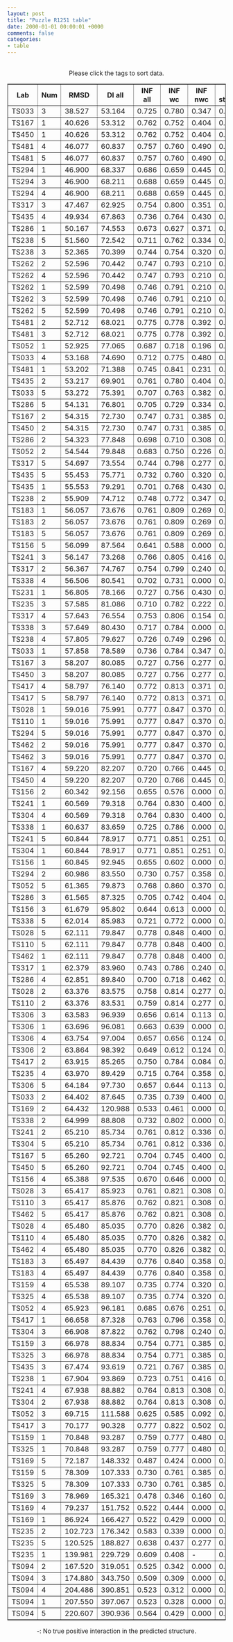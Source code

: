 ```yaml
---
layout: post
title: "Puzzle R1251 table"
date: 2000-01-01 00:00:01 +0000
comments: false
categories: 
- table
---
```


<script src="{{ root_url }}/javascripts/sorttable.js"></script>
<script>
    window.onload = function() {
        (document.getElementsByTagName( 'th' )[1]).click();
    };
</script>
<br/>
<div align="center">
Please click the tags to sort data.<br/>
<table class="sortable" border=1>
  <tr>
    <th>Lab</th>
    <th>Num</th>
    <th>RMSD</th>
    <th>DI all</th>
    <th>INF all</th>
    <th>INF wc</th>
    <th>INF nwc</th>
    <th>INF stacking</th>
    <th>Clash Score</th>
    <th>P-value</th>
    <th>mcq</th>
    <th>TM-score</th>
    <th>best sol.</th>
    <th>Detail</th>
  </tr>
  <tr><td>TS033</td><td>3</td><td>38.527</td><td>53.164</td><td>0.725</td><td>0.780</td><td>0.347</td><td>0.714</td><td>10000000000000000159028911097599180468360808563945281389781327557747838772170381060813469985856815104.000</td><td>0.00e+00</td><td>17.04</td><td>0.2850</td><td>1</td><td><a href='/show/index.html?id=R1251_TS033_3'>-></a></td></tr>
<tr><td>TS167</td><td>1</td><td>40.626</td><td>53.312</td><td>0.762</td><td>0.752</td><td>0.404</td><td>0.774</td><td>10000000000000000159028911097599180468360808563945281389781327557747838772170381060813469985856815104.000</td><td>0.00e+00</td><td>15.97</td><td>0.2360</td><td>1</td><td><a href='/show/index.html?id=R1251_TS167_1'>-></a></td></tr>
<tr><td>TS450</td><td>1</td><td>40.626</td><td>53.312</td><td>0.762</td><td>0.752</td><td>0.404</td><td>0.774</td><td>10000000000000000159028911097599180468360808563945281389781327557747838772170381060813469985856815104.000</td><td>0.00e+00</td><td>15.97</td><td>0.2360</td><td>1</td><td><a href='/show/index.html?id=R1251_TS450_1'>-></a></td></tr>
<tr><td>TS481</td><td>4</td><td>46.077</td><td>60.837</td><td>0.757</td><td>0.760</td><td>0.490</td><td>0.761</td><td>10000000000000000159028911097599180468360808563945281389781327557747838772170381060813469985856815104.000</td><td>0.00e+00</td><td>20.01</td><td>0.2450</td><td>1</td><td><a href='/show/index.html?id=R1251_TS481_4'>-></a></td></tr>
<tr><td>TS481</td><td>5</td><td>46.077</td><td>60.837</td><td>0.757</td><td>0.760</td><td>0.490</td><td>0.761</td><td>10000000000000000159028911097599180468360808563945281389781327557747838772170381060813469985856815104.000</td><td>0.00e+00</td><td>20.01</td><td>0.2450</td><td>1</td><td><a href='/show/index.html?id=R1251_TS481_5'>-></a></td></tr>
<tr><td>TS294</td><td>1</td><td>46.900</td><td>68.337</td><td>0.686</td><td>0.659</td><td>0.445</td><td>0.702</td><td>10000000000000000159028911097599180468360808563945281389781327557747838772170381060813469985856815104.000</td><td>0.00e+00</td><td>27.19</td><td>0.1690</td><td>1</td><td><a href='/show/index.html?id=R1251_TS294_1'>-></a></td></tr>
<tr><td>TS294</td><td>3</td><td>46.900</td><td>68.211</td><td>0.688</td><td>0.659</td><td>0.445</td><td>0.703</td><td>10000000000000000159028911097599180468360808563945281389781327557747838772170381060813469985856815104.000</td><td>0.00e+00</td><td>27.19</td><td>0.1690</td><td>1</td><td><a href='/show/index.html?id=R1251_TS294_3'>-></a></td></tr>
<tr><td>TS294</td><td>4</td><td>46.900</td><td>68.211</td><td>0.688</td><td>0.659</td><td>0.445</td><td>0.703</td><td>10000000000000000159028911097599180468360808563945281389781327557747838772170381060813469985856815104.000</td><td>0.00e+00</td><td>27.19</td><td>0.1680</td><td>1</td><td><a href='/show/index.html?id=R1251_TS294_4'>-></a></td></tr>
<tr><td>TS317</td><td>3</td><td>47.467</td><td>62.925</td><td>0.754</td><td>0.800</td><td>0.351</td><td>0.747</td><td>10000000000000000159028911097599180468360808563945281389781327557747838772170381060813469985856815104.000</td><td>0.00e+00</td><td>20.38</td><td>0.1870</td><td>1</td><td><a href='/show/index.html?id=R1251_TS317_3'>-></a></td></tr>
<tr><td>TS435</td><td>4</td><td>49.934</td><td>67.863</td><td>0.736</td><td>0.764</td><td>0.430</td><td>0.733</td><td>10000000000000000159028911097599180468360808563945281389781327557747838772170381060813469985856815104.000</td><td>0.00e+00</td><td>16.55</td><td>0.1700</td><td>1</td><td><a href='/show/index.html?id=R1251_TS435_4'>-></a></td></tr>
<tr><td>TS286</td><td>1</td><td>50.167</td><td>74.553</td><td>0.673</td><td>0.627</td><td>0.371</td><td>0.696</td><td>10000000000000000159028911097599180468360808563945281389781327557747838772170381060813469985856815104.000</td><td>0.00e+00</td><td>24.78</td><td>0.2110</td><td>1</td><td><a href='/show/index.html?id=R1251_TS286_1'>-></a></td></tr>
<tr><td>TS238</td><td>5</td><td>51.560</td><td>72.542</td><td>0.711</td><td>0.762</td><td>0.334</td><td>0.700</td><td>10000000000000000159028911097599180468360808563945281389781327557747838772170381060813469985856815104.000</td><td>0.00e+00</td><td>17.36</td><td>0.2210</td><td>1</td><td><a href='/show/index.html?id=R1251_TS238_5'>-></a></td></tr>
<tr><td>TS238</td><td>3</td><td>52.365</td><td>70.399</td><td>0.744</td><td>0.754</td><td>0.320</td><td>0.749</td><td>10000000000000000159028911097599180468360808563945281389781327557747838772170381060813469985856815104.000</td><td>0.00e+00</td><td>16.34</td><td>0.1830</td><td>1</td><td><a href='/show/index.html?id=R1251_TS238_3'>-></a></td></tr>
<tr><td>TS262</td><td>2</td><td>52.596</td><td>70.442</td><td>0.747</td><td>0.793</td><td>0.210</td><td>0.740</td><td>10000000000000000159028911097599180468360808563945281389781327557747838772170381060813469985856815104.000</td><td>0.00e+00</td><td>20.68</td><td>0.2070</td><td>1</td><td><a href='/show/index.html?id=R1251_TS262_2'>-></a></td></tr>
<tr><td>TS262</td><td>4</td><td>52.596</td><td>70.442</td><td>0.747</td><td>0.793</td><td>0.210</td><td>0.740</td><td>10000000000000000159028911097599180468360808563945281389781327557747838772170381060813469985856815104.000</td><td>0.00e+00</td><td>20.68</td><td>0.2070</td><td>1</td><td><a href='/show/index.html?id=R1251_TS262_4'>-></a></td></tr>
<tr><td>TS262</td><td>1</td><td>52.599</td><td>70.498</td><td>0.746</td><td>0.791</td><td>0.210</td><td>0.740</td><td>10000000000000000159028911097599180468360808563945281389781327557747838772170381060813469985856815104.000</td><td>0.00e+00</td><td>20.74</td><td>0.2080</td><td>1</td><td><a href='/show/index.html?id=R1251_TS262_1'>-></a></td></tr>
<tr><td>TS262</td><td>3</td><td>52.599</td><td>70.498</td><td>0.746</td><td>0.791</td><td>0.210</td><td>0.740</td><td>10000000000000000159028911097599180468360808563945281389781327557747838772170381060813469985856815104.000</td><td>0.00e+00</td><td>20.74</td><td>0.2080</td><td>1</td><td><a href='/show/index.html?id=R1251_TS262_3'>-></a></td></tr>
<tr><td>TS262</td><td>5</td><td>52.599</td><td>70.498</td><td>0.746</td><td>0.791</td><td>0.210</td><td>0.740</td><td>10000000000000000159028911097599180468360808563945281389781327557747838772170381060813469985856815104.000</td><td>0.00e+00</td><td>20.74</td><td>0.2080</td><td>1</td><td><a href='/show/index.html?id=R1251_TS262_5'>-></a></td></tr>
<tr><td>TS481</td><td>2</td><td>52.712</td><td>68.021</td><td>0.775</td><td>0.778</td><td>0.392</td><td>0.780</td><td>10000000000000000159028911097599180468360808563945281389781327557747838772170381060813469985856815104.000</td><td>0.00e+00</td><td>15.75</td><td>0.2170</td><td>1</td><td><a href='/show/index.html?id=R1251_TS481_2'>-></a></td></tr>
<tr><td>TS481</td><td>3</td><td>52.712</td><td>68.021</td><td>0.775</td><td>0.778</td><td>0.392</td><td>0.780</td><td>10000000000000000159028911097599180468360808563945281389781327557747838772170381060813469985856815104.000</td><td>0.00e+00</td><td>15.75</td><td>0.2170</td><td>1</td><td><a href='/show/index.html?id=R1251_TS481_3'>-></a></td></tr>
<tr><td>TS052</td><td>1</td><td>52.925</td><td>77.065</td><td>0.687</td><td>0.718</td><td>0.196</td><td>0.685</td><td>10000000000000000159028911097599180468360808563945281389781327557747838772170381060813469985856815104.000</td><td>0.00e+00</td><td>25.14</td><td>0.2560</td><td>1</td><td><a href='/show/index.html?id=R1251_TS052_1'>-></a></td></tr>
<tr><td>TS033</td><td>4</td><td>53.168</td><td>74.690</td><td>0.712</td><td>0.775</td><td>0.480</td><td>0.693</td><td>10000000000000000159028911097599180468360808563945281389781327557747838772170381060813469985856815104.000</td><td>0.00e+00</td><td>16.89</td><td>0.1930</td><td>1</td><td><a href='/show/index.html?id=R1251_TS033_4'>-></a></td></tr>
<tr><td>TS481</td><td>1</td><td>53.202</td><td>71.388</td><td>0.745</td><td>0.841</td><td>0.231</td><td>0.721</td><td>10000000000000000159028911097599180468360808563945281389781327557747838772170381060813469985856815104.000</td><td>0.00e+00</td><td>21.64</td><td>0.2080</td><td>1</td><td><a href='/show/index.html?id=R1251_TS481_1'>-></a></td></tr>
<tr><td>TS435</td><td>2</td><td>53.217</td><td>69.901</td><td>0.761</td><td>0.780</td><td>0.404</td><td>0.763</td><td>10000000000000000159028911097599180468360808563945281389781327557747838772170381060813469985856815104.000</td><td>0.00e+00</td><td>16.05</td><td>0.1930</td><td>1</td><td><a href='/show/index.html?id=R1251_TS435_2'>-></a></td></tr>
<tr><td>TS033</td><td>5</td><td>53.272</td><td>75.391</td><td>0.707</td><td>0.763</td><td>0.382</td><td>0.695</td><td>10000000000000000159028911097599180468360808563945281389781327557747838772170381060813469985856815104.000</td><td>0.00e+00</td><td>17.06</td><td>0.2430</td><td>1</td><td><a href='/show/index.html?id=R1251_TS033_5'>-></a></td></tr>
<tr><td>TS286</td><td>5</td><td>54.131</td><td>76.801</td><td>0.705</td><td>0.729</td><td>0.334</td><td>0.704</td><td>10000000000000000159028911097599180468360808563945281389781327557747838772170381060813469985856815104.000</td><td>0.00e+00</td><td>23.19</td><td>0.2150</td><td>1</td><td><a href='/show/index.html?id=R1251_TS286_5'>-></a></td></tr>
<tr><td>TS167</td><td>2</td><td>54.315</td><td>72.730</td><td>0.747</td><td>0.731</td><td>0.385</td><td>0.760</td><td>10000000000000000159028911097599180468360808563945281389781327557747838772170381060813469985856815104.000</td><td>0.00e+00</td><td>16.80</td><td>0.1920</td><td>1</td><td><a href='/show/index.html?id=R1251_TS167_2'>-></a></td></tr>
<tr><td>TS450</td><td>2</td><td>54.315</td><td>72.730</td><td>0.747</td><td>0.731</td><td>0.385</td><td>0.760</td><td>10000000000000000159028911097599180468360808563945281389781327557747838772170381060813469985856815104.000</td><td>0.00e+00</td><td>16.80</td><td>0.1920</td><td>1</td><td><a href='/show/index.html?id=R1251_TS450_2'>-></a></td></tr>
<tr><td>TS286</td><td>2</td><td>54.323</td><td>77.848</td><td>0.698</td><td>0.710</td><td>0.308</td><td>0.703</td><td>10000000000000000159028911097599180468360808563945281389781327557747838772170381060813469985856815104.000</td><td>0.00e+00</td><td>23.98</td><td>0.2400</td><td>1</td><td><a href='/show/index.html?id=R1251_TS286_2'>-></a></td></tr>
<tr><td>TS052</td><td>2</td><td>54.544</td><td>79.848</td><td>0.683</td><td>0.750</td><td>0.226</td><td>0.668</td><td>10000000000000000159028911097599180468360808563945281389781327557747838772170381060813469985856815104.000</td><td>0.00e+00</td><td>26.79</td><td>0.2030</td><td>1</td><td><a href='/show/index.html?id=R1251_TS052_2'>-></a></td></tr>
<tr><td>TS317</td><td>5</td><td>54.697</td><td>73.554</td><td>0.744</td><td>0.798</td><td>0.277</td><td>0.734</td><td>10000000000000000159028911097599180468360808563945281389781327557747838772170381060813469985856815104.000</td><td>0.00e+00</td><td>20.80</td><td>0.1830</td><td>1</td><td><a href='/show/index.html?id=R1251_TS317_5'>-></a></td></tr>
<tr><td>TS435</td><td>5</td><td>55.453</td><td>75.771</td><td>0.732</td><td>0.760</td><td>0.320</td><td>0.730</td><td>10000000000000000159028911097599180468360808563945281389781327557747838772170381060813469985856815104.000</td><td>0.00e+00</td><td>16.48</td><td>0.1870</td><td>1</td><td><a href='/show/index.html?id=R1251_TS435_5'>-></a></td></tr>
<tr><td>TS435</td><td>1</td><td>55.553</td><td>79.291</td><td>0.701</td><td>0.768</td><td>0.430</td><td>0.683</td><td>10000000000000000159028911097599180468360808563945281389781327557747838772170381060813469985856815104.000</td><td>0.00e+00</td><td>16.77</td><td>0.2470</td><td>1</td><td><a href='/show/index.html?id=R1251_TS435_1'>-></a></td></tr>
<tr><td>TS238</td><td>2</td><td>55.909</td><td>74.712</td><td>0.748</td><td>0.772</td><td>0.347</td><td>0.749</td><td>10000000000000000159028911097599180468360808563945281389781327557747838772170381060813469985856815104.000</td><td>0.00e+00</td><td>16.76</td><td>0.2330</td><td>1</td><td><a href='/show/index.html?id=R1251_TS238_2'>-></a></td></tr>
<tr><td>TS183</td><td>1</td><td>56.057</td><td>73.676</td><td>0.761</td><td>0.809</td><td>0.269</td><td>0.756</td><td>10000000000000000159028911097599180468360808563945281389781327557747838772170381060813469985856815104.000</td><td>0.00e+00</td><td>17.30</td><td>0.1950</td><td>1</td><td><a href='/show/index.html?id=R1251_TS183_1'>-></a></td></tr>
<tr><td>TS183</td><td>2</td><td>56.057</td><td>73.676</td><td>0.761</td><td>0.809</td><td>0.269</td><td>0.756</td><td>10000000000000000159028911097599180468360808563945281389781327557747838772170381060813469985856815104.000</td><td>0.00e+00</td><td>17.30</td><td>0.1950</td><td>1</td><td><a href='/show/index.html?id=R1251_TS183_2'>-></a></td></tr>
<tr><td>TS183</td><td>5</td><td>56.057</td><td>73.676</td><td>0.761</td><td>0.809</td><td>0.269</td><td>0.756</td><td>10000000000000000159028911097599180468360808563945281389781327557747838772170381060813469985856815104.000</td><td>0.00e+00</td><td>17.30</td><td>0.1950</td><td>1</td><td><a href='/show/index.html?id=R1251_TS183_5'>-></a></td></tr>
<tr><td>TS156</td><td>5</td><td>56.099</td><td>87.564</td><td>0.641</td><td>0.588</td><td>0.000</td><td>0.672</td><td>10000000000000000159028911097599180468360808563945281389781327557747838772170381060813469985856815104.000</td><td>0.00e+00</td><td>24.34</td><td>0.1850</td><td>1</td><td><a href='/show/index.html?id=R1251_TS156_5'>-></a></td></tr>
<tr><td>TS241</td><td>3</td><td>56.147</td><td>73.268</td><td>0.766</td><td>0.805</td><td>0.416</td><td>0.761</td><td>10000000000000000159028911097599180468360808563945281389781327557747838772170381060813469985856815104.000</td><td>0.00e+00</td><td>16.97</td><td>0.2430</td><td>1</td><td><a href='/show/index.html?id=R1251_TS241_3'>-></a></td></tr>
<tr><td>TS317</td><td>2</td><td>56.367</td><td>74.767</td><td>0.754</td><td>0.799</td><td>0.240</td><td>0.749</td><td>10000000000000000159028911097599180468360808563945281389781327557747838772170381060813469985856815104.000</td><td>0.00e+00</td><td>20.35</td><td>0.1910</td><td>1</td><td><a href='/show/index.html?id=R1251_TS317_2'>-></a></td></tr>
<tr><td>TS338</td><td>4</td><td>56.506</td><td>80.541</td><td>0.702</td><td>0.731</td><td>0.000</td><td>0.701</td><td>10000000000000000159028911097599180468360808563945281389781327557747838772170381060813469985856815104.000</td><td>0.00e+00</td><td>24.40</td><td>0.1940</td><td>1</td><td><a href='/show/index.html?id=R1251_TS338_4'>-></a></td></tr>
<tr><td>TS231</td><td>1</td><td>56.805</td><td>78.166</td><td>0.727</td><td>0.756</td><td>0.430</td><td>0.723</td><td>10000000000000000159028911097599180468360808563945281389781327557747838772170381060813469985856815104.000</td><td>0.00e+00</td><td>16.60</td><td>0.2160</td><td>1</td><td><a href='/show/index.html?id=R1251_TS231_1'>-></a></td></tr>
<tr><td>TS235</td><td>3</td><td>57.585</td><td>81.086</td><td>0.710</td><td>0.782</td><td>0.222</td><td>0.695</td><td>10000000000000000159028911097599180468360808563945281389781327557747838772170381060813469985856815104.000</td><td>0.00e+00</td><td>16.86</td><td>0.1900</td><td>1</td><td><a href='/show/index.html?id=R1251_TS235_3'>-></a></td></tr>
<tr><td>TS317</td><td>4</td><td>57.643</td><td>76.554</td><td>0.753</td><td>0.806</td><td>0.154</td><td>0.748</td><td>10000000000000000159028911097599180468360808563945281389781327557747838772170381060813469985856815104.000</td><td>0.00e+00</td><td>20.44</td><td>0.2180</td><td>1</td><td><a href='/show/index.html?id=R1251_TS317_4'>-></a></td></tr>
<tr><td>TS338</td><td>3</td><td>57.649</td><td>80.430</td><td>0.717</td><td>0.784</td><td>0.000</td><td>0.702</td><td>10000000000000000159028911097599180468360808563945281389781327557747838772170381060813469985856815104.000</td><td>0.00e+00</td><td>22.56</td><td>0.2120</td><td>1</td><td><a href='/show/index.html?id=R1251_TS338_3'>-></a></td></tr>
<tr><td>TS238</td><td>4</td><td>57.805</td><td>79.627</td><td>0.726</td><td>0.749</td><td>0.296</td><td>0.728</td><td>10000000000000000159028911097599180468360808563945281389781327557747838772170381060813469985856815104.000</td><td>0.00e+00</td><td>17.09</td><td>0.2080</td><td>1</td><td><a href='/show/index.html?id=R1251_TS238_4'>-></a></td></tr>
<tr><td>TS033</td><td>1</td><td>57.858</td><td>78.589</td><td>0.736</td><td>0.784</td><td>0.347</td><td>0.728</td><td>10000000000000000159028911097599180468360808563945281389781327557747838772170381060813469985856815104.000</td><td>0.00e+00</td><td>16.93</td><td>0.1990</td><td>1</td><td><a href='/show/index.html?id=R1251_TS033_1'>-></a></td></tr>
<tr><td>TS167</td><td>3</td><td>58.207</td><td>80.085</td><td>0.727</td><td>0.756</td><td>0.277</td><td>0.727</td><td>10000000000000000159028911097599180468360808563945281389781327557747838772170381060813469985856815104.000</td><td>0.00e+00</td><td>17.24</td><td>0.1950</td><td>1</td><td><a href='/show/index.html?id=R1251_TS167_3'>-></a></td></tr>
<tr><td>TS450</td><td>3</td><td>58.207</td><td>80.085</td><td>0.727</td><td>0.756</td><td>0.277</td><td>0.727</td><td>10000000000000000159028911097599180468360808563945281389781327557747838772170381060813469985856815104.000</td><td>0.00e+00</td><td>17.24</td><td>0.1950</td><td>1</td><td><a href='/show/index.html?id=R1251_TS450_3'>-></a></td></tr>
<tr><td>TS417</td><td>4</td><td>58.797</td><td>76.140</td><td>0.772</td><td>0.813</td><td>0.371</td><td>0.767</td><td>10000000000000000159028911097599180468360808563945281389781327557747838772170381060813469985856815104.000</td><td>0.00e+00</td><td>16.60</td><td>0.1970</td><td>1</td><td><a href='/show/index.html?id=R1251_TS417_4'>-></a></td></tr>
<tr><td>TS417</td><td>5</td><td>58.797</td><td>76.140</td><td>0.772</td><td>0.813</td><td>0.371</td><td>0.767</td><td>10000000000000000159028911097599180468360808563945281389781327557747838772170381060813469985856815104.000</td><td>0.00e+00</td><td>16.60</td><td>0.1970</td><td>1</td><td><a href='/show/index.html?id=R1251_TS417_5'>-></a></td></tr>
<tr><td>TS028</td><td>1</td><td>59.016</td><td>75.991</td><td>0.777</td><td>0.847</td><td>0.370</td><td>0.759</td><td>10000000000000000159028911097599180468360808563945281389781327557747838772170381060813469985856815104.000</td><td>0.00e+00</td><td>15.46</td><td>0.1550</td><td>1</td><td><a href='/show/index.html?id=R1251_TS028_1'>-></a></td></tr>
<tr><td>TS110</td><td>1</td><td>59.016</td><td>75.991</td><td>0.777</td><td>0.847</td><td>0.370</td><td>0.759</td><td>10000000000000000159028911097599180468360808563945281389781327557747838772170381060813469985856815104.000</td><td>0.00e+00</td><td>15.46</td><td>0.1550</td><td>1</td><td><a href='/show/index.html?id=R1251_TS110_1'>-></a></td></tr>
<tr><td>TS294</td><td>5</td><td>59.016</td><td>75.991</td><td>0.777</td><td>0.847</td><td>0.370</td><td>0.759</td><td>10000000000000000159028911097599180468360808563945281389781327557747838772170381060813469985856815104.000</td><td>0.00e+00</td><td>15.46</td><td>0.1550</td><td>1</td><td><a href='/show/index.html?id=R1251_TS294_5'>-></a></td></tr>
<tr><td>TS462</td><td>2</td><td>59.016</td><td>75.991</td><td>0.777</td><td>0.847</td><td>0.370</td><td>0.759</td><td>10000000000000000159028911097599180468360808563945281389781327557747838772170381060813469985856815104.000</td><td>0.00e+00</td><td>15.46</td><td>0.1550</td><td>1</td><td><a href='/show/index.html?id=R1251_TS462_2'>-></a></td></tr>
<tr><td>TS462</td><td>3</td><td>59.016</td><td>75.991</td><td>0.777</td><td>0.847</td><td>0.370</td><td>0.759</td><td>10000000000000000159028911097599180468360808563945281389781327557747838772170381060813469985856815104.000</td><td>0.00e+00</td><td>15.46</td><td>0.1550</td><td>1</td><td><a href='/show/index.html?id=R1251_TS462_3'>-></a></td></tr>
<tr><td>TS167</td><td>4</td><td>59.220</td><td>82.207</td><td>0.720</td><td>0.766</td><td>0.445</td><td>0.710</td><td>10000000000000000159028911097599180468360808563945281389781327557747838772170381060813469985856815104.000</td><td>0.00e+00</td><td>17.30</td><td>0.2180</td><td>1</td><td><a href='/show/index.html?id=R1251_TS167_4'>-></a></td></tr>
<tr><td>TS450</td><td>4</td><td>59.220</td><td>82.207</td><td>0.720</td><td>0.766</td><td>0.445</td><td>0.710</td><td>10000000000000000159028911097599180468360808563945281389781327557747838772170381060813469985856815104.000</td><td>0.00e+00</td><td>17.30</td><td>0.2180</td><td>1</td><td><a href='/show/index.html?id=R1251_TS450_4'>-></a></td></tr>
<tr><td>TS156</td><td>2</td><td>60.342</td><td>92.156</td><td>0.655</td><td>0.576</td><td>0.000</td><td>0.694</td><td>10000000000000000159028911097599180468360808563945281389781327557747838772170381060813469985856815104.000</td><td>0.00e+00</td><td>24.72</td><td>0.2040</td><td>1</td><td><a href='/show/index.html?id=R1251_TS156_2'>-></a></td></tr>
<tr><td>TS241</td><td>1</td><td>60.569</td><td>79.318</td><td>0.764</td><td>0.830</td><td>0.400</td><td>0.749</td><td>10000000000000000159028911097599180468360808563945281389781327557747838772170381060813469985856815104.000</td><td>0.00e+00</td><td>15.50</td><td>0.2060</td><td>1</td><td><a href='/show/index.html?id=R1251_TS241_1'>-></a></td></tr>
<tr><td>TS304</td><td>4</td><td>60.569</td><td>79.318</td><td>0.764</td><td>0.830</td><td>0.400</td><td>0.749</td><td>10000000000000000159028911097599180468360808563945281389781327557747838772170381060813469985856815104.000</td><td>0.00e+00</td><td>15.50</td><td>0.2060</td><td>1</td><td><a href='/show/index.html?id=R1251_TS304_4'>-></a></td></tr>
<tr><td>TS338</td><td>1</td><td>60.637</td><td>83.659</td><td>0.725</td><td>0.786</td><td>0.000</td><td>0.715</td><td>10000000000000000159028911097599180468360808563945281389781327557747838772170381060813469985856815104.000</td><td>0.00e+00</td><td>23.47</td><td>0.1570</td><td>1</td><td><a href='/show/index.html?id=R1251_TS338_1'>-></a></td></tr>
<tr><td>TS241</td><td>5</td><td>60.844</td><td>78.917</td><td>0.771</td><td>0.851</td><td>0.251</td><td>0.752</td><td>10000000000000000159028911097599180468360808563945281389781327557747838772170381060813469985856815104.000</td><td>0.00e+00</td><td>17.23</td><td>0.1830</td><td>1</td><td><a href='/show/index.html?id=R1251_TS241_5'>-></a></td></tr>
<tr><td>TS304</td><td>1</td><td>60.844</td><td>78.917</td><td>0.771</td><td>0.851</td><td>0.251</td><td>0.752</td><td>10000000000000000159028911097599180468360808563945281389781327557747838772170381060813469985856815104.000</td><td>0.00e+00</td><td>17.23</td><td>0.1830</td><td>1</td><td><a href='/show/index.html?id=R1251_TS304_1'>-></a></td></tr>
<tr><td>TS156</td><td>1</td><td>60.845</td><td>92.945</td><td>0.655</td><td>0.602</td><td>0.000</td><td>0.686</td><td>10000000000000000159028911097599180468360808563945281389781327557747838772170381060813469985856815104.000</td><td>0.00e+00</td><td>24.32</td><td>0.1790</td><td>1</td><td><a href='/show/index.html?id=R1251_TS156_1'>-></a></td></tr>
<tr><td>TS294</td><td>2</td><td>60.986</td><td>83.550</td><td>0.730</td><td>0.757</td><td>0.358</td><td>0.729</td><td>10000000000000000159028911097599180468360808563945281389781327557747838772170381060813469985856815104.000</td><td>0.00e+00</td><td>16.89</td><td>0.2240</td><td>1</td><td><a href='/show/index.html?id=R1251_TS294_2'>-></a></td></tr>
<tr><td>TS052</td><td>5</td><td>61.365</td><td>79.873</td><td>0.768</td><td>0.860</td><td>0.370</td><td>0.743</td><td>10000000000000000159028911097599180468360808563945281389781327557747838772170381060813469985856815104.000</td><td>0.00e+00</td><td>23.54</td><td>0.1670</td><td>1</td><td><a href='/show/index.html?id=R1251_TS052_5'>-></a></td></tr>
<tr><td>TS286</td><td>3</td><td>61.565</td><td>87.325</td><td>0.705</td><td>0.742</td><td>0.404</td><td>0.700</td><td>10000000000000000159028911097599180468360808563945281389781327557747838772170381060813469985856815104.000</td><td>0.00e+00</td><td>23.53</td><td>0.1910</td><td>1</td><td><a href='/show/index.html?id=R1251_TS286_3'>-></a></td></tr>
<tr><td>TS156</td><td>3</td><td>61.679</td><td>95.802</td><td>0.644</td><td>0.613</td><td>0.000</td><td>0.668</td><td>10000000000000000159028911097599180468360808563945281389781327557747838772170381060813469985856815104.000</td><td>0.00e+00</td><td>23.05</td><td>0.2060</td><td>1</td><td><a href='/show/index.html?id=R1251_TS156_3'>-></a></td></tr>
<tr><td>TS338</td><td>5</td><td>62.014</td><td>85.983</td><td>0.721</td><td>0.772</td><td>0.000</td><td>0.714</td><td>10000000000000000159028911097599180468360808563945281389781327557747838772170381060813469985856815104.000</td><td>0.00e+00</td><td>23.10</td><td>0.1970</td><td>1</td><td><a href='/show/index.html?id=R1251_TS338_5'>-></a></td></tr>
<tr><td>TS028</td><td>5</td><td>62.111</td><td>79.847</td><td>0.778</td><td>0.848</td><td>0.400</td><td>0.761</td><td>10000000000000000159028911097599180468360808563945281389781327557747838772170381060813469985856815104.000</td><td>0.00e+00</td><td>17.15</td><td>0.1970</td><td>1</td><td><a href='/show/index.html?id=R1251_TS028_5'>-></a></td></tr>
<tr><td>TS110</td><td>5</td><td>62.111</td><td>79.847</td><td>0.778</td><td>0.848</td><td>0.400</td><td>0.761</td><td>10000000000000000159028911097599180468360808563945281389781327557747838772170381060813469985856815104.000</td><td>0.00e+00</td><td>17.15</td><td>0.1970</td><td>1</td><td><a href='/show/index.html?id=R1251_TS110_5'>-></a></td></tr>
<tr><td>TS462</td><td>1</td><td>62.111</td><td>79.847</td><td>0.778</td><td>0.848</td><td>0.400</td><td>0.761</td><td>10000000000000000159028911097599180468360808563945281389781327557747838772170381060813469985856815104.000</td><td>0.00e+00</td><td>17.15</td><td>0.1970</td><td>1</td><td><a href='/show/index.html?id=R1251_TS462_1'>-></a></td></tr>
<tr><td>TS317</td><td>1</td><td>62.379</td><td>83.960</td><td>0.743</td><td>0.786</td><td>0.240</td><td>0.739</td><td>10000000000000000159028911097599180468360808563945281389781327557747838772170381060813469985856815104.000</td><td>0.00e+00</td><td>19.76</td><td>0.2240</td><td>1</td><td><a href='/show/index.html?id=R1251_TS317_1'>-></a></td></tr>
<tr><td>TS286</td><td>4</td><td>62.851</td><td>89.840</td><td>0.700</td><td>0.718</td><td>0.462</td><td>0.698</td><td>10000000000000000159028911097599180468360808563945281389781327557747838772170381060813469985856815104.000</td><td>0.00e+00</td><td>23.01</td><td>0.1740</td><td>1</td><td><a href='/show/index.html?id=R1251_TS286_4'>-></a></td></tr>
<tr><td>TS028</td><td>2</td><td>63.376</td><td>83.575</td><td>0.758</td><td>0.814</td><td>0.277</td><td>0.750</td><td>10000000000000000159028911097599180468360808563945281389781327557747838772170381060813469985856815104.000</td><td>0.00e+00</td><td>16.51</td><td>0.2040</td><td>1</td><td><a href='/show/index.html?id=R1251_TS028_2'>-></a></td></tr>
<tr><td>TS110</td><td>2</td><td>63.376</td><td>83.531</td><td>0.759</td><td>0.814</td><td>0.277</td><td>0.750</td><td>10000000000000000159028911097599180468360808563945281389781327557747838772170381060813469985856815104.000</td><td>0.00e+00</td><td>16.51</td><td>0.2040</td><td>1</td><td><a href='/show/index.html?id=R1251_TS110_2'>-></a></td></tr>
<tr><td>TS306</td><td>3</td><td>63.583</td><td>96.939</td><td>0.656</td><td>0.614</td><td>0.113</td><td>0.679</td><td>10000000000000000159028911097599180468360808563945281389781327557747838772170381060813469985856815104.000</td><td>0.00e+00</td><td>21.95</td><td>0.1740</td><td>1</td><td><a href='/show/index.html?id=R1251_TS306_3'>-></a></td></tr>
<tr><td>TS306</td><td>1</td><td>63.696</td><td>96.081</td><td>0.663</td><td>0.639</td><td>0.000</td><td>0.682</td><td>10000000000000000159028911097599180468360808563945281389781327557747838772170381060813469985856815104.000</td><td>0.00e+00</td><td>24.23</td><td>0.1730</td><td>1</td><td><a href='/show/index.html?id=R1251_TS306_1'>-></a></td></tr>
<tr><td>TS306</td><td>4</td><td>63.754</td><td>97.004</td><td>0.657</td><td>0.656</td><td>0.124</td><td>0.667</td><td>10000000000000000159028911097599180468360808563945281389781327557747838772170381060813469985856815104.000</td><td>0.00e+00</td><td>22.66</td><td>0.1780</td><td>1</td><td><a href='/show/index.html?id=R1251_TS306_4'>-></a></td></tr>
<tr><td>TS306</td><td>2</td><td>63.864</td><td>98.392</td><td>0.649</td><td>0.612</td><td>0.124</td><td>0.670</td><td>10000000000000000159028911097599180468360808563945281389781327557747838772170381060813469985856815104.000</td><td>0.00e+00</td><td>22.93</td><td>0.1750</td><td>1</td><td><a href='/show/index.html?id=R1251_TS306_2'>-></a></td></tr>
<tr><td>TS417</td><td>2</td><td>63.915</td><td>85.265</td><td>0.750</td><td>0.784</td><td>0.084</td><td>0.750</td><td>10000000000000000159028911097599180468360808563945281389781327557747838772170381060813469985856815104.000</td><td>0.00e+00</td><td>16.49</td><td>0.2140</td><td>1</td><td><a href='/show/index.html?id=R1251_TS417_2'>-></a></td></tr>
<tr><td>TS235</td><td>4</td><td>63.970</td><td>89.429</td><td>0.715</td><td>0.764</td><td>0.358</td><td>0.706</td><td>10000000000000000159028911097599180468360808563945281389781327557747838772170381060813469985856815104.000</td><td>0.00e+00</td><td>16.77</td><td>0.1620</td><td>1</td><td><a href='/show/index.html?id=R1251_TS235_4'>-></a></td></tr>
<tr><td>TS306</td><td>5</td><td>64.184</td><td>97.730</td><td>0.657</td><td>0.644</td><td>0.113</td><td>0.670</td><td>10000000000000000159028911097599180468360808563945281389781327557747838772170381060813469985856815104.000</td><td>0.00e+00</td><td>19.98</td><td>0.1760</td><td>1</td><td><a href='/show/index.html?id=R1251_TS306_5'>-></a></td></tr>
<tr><td>TS033</td><td>2</td><td>64.402</td><td>87.645</td><td>0.735</td><td>0.739</td><td>0.400</td><td>0.740</td><td>10000000000000000159028911097599180468360808563945281389781327557747838772170381060813469985856815104.000</td><td>0.00e+00</td><td>17.00</td><td>0.1520</td><td>1</td><td><a href='/show/index.html?id=R1251_TS033_2'>-></a></td></tr>
<tr><td>TS169</td><td>2</td><td>64.432</td><td>120.988</td><td>0.533</td><td>0.461</td><td>0.000</td><td>0.565</td><td>10000000000000000159028911097599180468360808563945281389781327557747838772170381060813469985856815104.000</td><td>0.00e+00</td><td>24.41</td><td>0.1670</td><td>1</td><td><a href='/show/index.html?id=R1251_TS169_2'>-></a></td></tr>
<tr><td>TS338</td><td>2</td><td>64.999</td><td>88.808</td><td>0.732</td><td>0.802</td><td>0.000</td><td>0.717</td><td>10000000000000000159028911097599180468360808563945281389781327557747838772170381060813469985856815104.000</td><td>0.00e+00</td><td>22.84</td><td>0.1600</td><td>1</td><td><a href='/show/index.html?id=R1251_TS338_2'>-></a></td></tr>
<tr><td>TS241</td><td>2</td><td>65.210</td><td>85.734</td><td>0.761</td><td>0.812</td><td>0.336</td><td>0.753</td><td>10000000000000000159028911097599180468360808563945281389781327557747838772170381060813469985856815104.000</td><td>0.00e+00</td><td>16.58</td><td>0.2030</td><td>1</td><td><a href='/show/index.html?id=R1251_TS241_2'>-></a></td></tr>
<tr><td>TS304</td><td>5</td><td>65.210</td><td>85.734</td><td>0.761</td><td>0.812</td><td>0.336</td><td>0.753</td><td>10000000000000000159028911097599180468360808563945281389781327557747838772170381060813469985856815104.000</td><td>0.00e+00</td><td>16.58</td><td>0.2030</td><td>1</td><td><a href='/show/index.html?id=R1251_TS304_5'>-></a></td></tr>
<tr><td>TS167</td><td>5</td><td>65.260</td><td>92.721</td><td>0.704</td><td>0.745</td><td>0.400</td><td>0.696</td><td>10000000000000000159028911097599180468360808563945281389781327557747838772170381060813469985856815104.000</td><td>0.00e+00</td><td>17.02</td><td>0.1820</td><td>1</td><td><a href='/show/index.html?id=R1251_TS167_5'>-></a></td></tr>
<tr><td>TS450</td><td>5</td><td>65.260</td><td>92.721</td><td>0.704</td><td>0.745</td><td>0.400</td><td>0.696</td><td>10000000000000000159028911097599180468360808563945281389781327557747838772170381060813469985856815104.000</td><td>0.00e+00</td><td>17.02</td><td>0.1820</td><td>1</td><td><a href='/show/index.html?id=R1251_TS450_5'>-></a></td></tr>
<tr><td>TS156</td><td>4</td><td>65.388</td><td>97.535</td><td>0.670</td><td>0.646</td><td>0.000</td><td>0.692</td><td>10000000000000000159028911097599180468360808563945281389781327557747838772170381060813469985856815104.000</td><td>0.00e+00</td><td>23.64</td><td>0.1920</td><td>1</td><td><a href='/show/index.html?id=R1251_TS156_4'>-></a></td></tr>
<tr><td>TS028</td><td>3</td><td>65.417</td><td>85.923</td><td>0.761</td><td>0.821</td><td>0.308</td><td>0.750</td><td>10000000000000000159028911097599180468360808563945281389781327557747838772170381060813469985856815104.000</td><td>0.00e+00</td><td>17.22</td><td>0.1930</td><td>1</td><td><a href='/show/index.html?id=R1251_TS028_3'>-></a></td></tr>
<tr><td>TS110</td><td>3</td><td>65.417</td><td>85.876</td><td>0.762</td><td>0.821</td><td>0.308</td><td>0.751</td><td>10000000000000000159028911097599180468360808563945281389781327557747838772170381060813469985856815104.000</td><td>0.00e+00</td><td>17.22</td><td>0.1930</td><td>1</td><td><a href='/show/index.html?id=R1251_TS110_3'>-></a></td></tr>
<tr><td>TS462</td><td>5</td><td>65.417</td><td>85.876</td><td>0.762</td><td>0.821</td><td>0.308</td><td>0.751</td><td>10000000000000000159028911097599180468360808563945281389781327557747838772170381060813469985856815104.000</td><td>0.00e+00</td><td>17.22</td><td>0.1930</td><td>1</td><td><a href='/show/index.html?id=R1251_TS462_5'>-></a></td></tr>
<tr><td>TS028</td><td>4</td><td>65.480</td><td>85.035</td><td>0.770</td><td>0.826</td><td>0.382</td><td>0.760</td><td>10000000000000000159028911097599180468360808563945281389781327557747838772170381060813469985856815104.000</td><td>0.00e+00</td><td>17.26</td><td>0.2360</td><td>1</td><td><a href='/show/index.html?id=R1251_TS028_4'>-></a></td></tr>
<tr><td>TS110</td><td>4</td><td>65.480</td><td>85.035</td><td>0.770</td><td>0.826</td><td>0.382</td><td>0.760</td><td>10000000000000000159028911097599180468360808563945281389781327557747838772170381060813469985856815104.000</td><td>0.00e+00</td><td>17.26</td><td>0.2360</td><td>1</td><td><a href='/show/index.html?id=R1251_TS110_4'>-></a></td></tr>
<tr><td>TS462</td><td>4</td><td>65.480</td><td>85.035</td><td>0.770</td><td>0.826</td><td>0.382</td><td>0.760</td><td>10000000000000000159028911097599180468360808563945281389781327557747838772170381060813469985856815104.000</td><td>0.00e+00</td><td>17.26</td><td>0.2360</td><td>1</td><td><a href='/show/index.html?id=R1251_TS462_4'>-></a></td></tr>
<tr><td>TS183</td><td>3</td><td>65.497</td><td>84.439</td><td>0.776</td><td>0.840</td><td>0.358</td><td>0.762</td><td>10000000000000000159028911097599180468360808563945281389781327557747838772170381060813469985856815104.000</td><td>0.00e+00</td><td>16.67</td><td>0.1580</td><td>1</td><td><a href='/show/index.html?id=R1251_TS183_3'>-></a></td></tr>
<tr><td>TS183</td><td>4</td><td>65.497</td><td>84.439</td><td>0.776</td><td>0.840</td><td>0.358</td><td>0.762</td><td>10000000000000000159028911097599180468360808563945281389781327557747838772170381060813469985856815104.000</td><td>0.00e+00</td><td>16.67</td><td>0.1580</td><td>1</td><td><a href='/show/index.html?id=R1251_TS183_4'>-></a></td></tr>
<tr><td>TS159</td><td>4</td><td>65.538</td><td>89.107</td><td>0.735</td><td>0.774</td><td>0.320</td><td>0.730</td><td>10000000000000000159028911097599180468360808563945281389781327557747838772170381060813469985856815104.000</td><td>0.00e+00</td><td>16.91</td><td>0.1900</td><td>1</td><td><a href='/show/index.html?id=R1251_TS159_4'>-></a></td></tr>
<tr><td>TS325</td><td>4</td><td>65.538</td><td>89.107</td><td>0.735</td><td>0.774</td><td>0.320</td><td>0.730</td><td>10000000000000000159028911097599180468360808563945281389781327557747838772170381060813469985856815104.000</td><td>0.00e+00</td><td>16.91</td><td>0.1900</td><td>1</td><td><a href='/show/index.html?id=R1251_TS325_4'>-></a></td></tr>
<tr><td>TS052</td><td>4</td><td>65.923</td><td>96.181</td><td>0.685</td><td>0.676</td><td>0.251</td><td>0.698</td><td>10000000000000000159028911097599180468360808563945281389781327557747838772170381060813469985856815104.000</td><td>0.00e+00</td><td>26.98</td><td>0.1380</td><td>1</td><td><a href='/show/index.html?id=R1251_TS052_4'>-></a></td></tr>
<tr><td>TS417</td><td>1</td><td>66.658</td><td>87.328</td><td>0.763</td><td>0.796</td><td>0.358</td><td>0.761</td><td>10000000000000000159028911097599180468360808563945281389781327557747838772170381060813469985856815104.000</td><td>0.00e+00</td><td>17.30</td><td>0.1920</td><td>1</td><td><a href='/show/index.html?id=R1251_TS417_1'>-></a></td></tr>
<tr><td>TS304</td><td>3</td><td>66.908</td><td>87.822</td><td>0.762</td><td>0.798</td><td>0.240</td><td>0.759</td><td>10000000000000000159028911097599180468360808563945281389781327557747838772170381060813469985856815104.000</td><td>0.00e+00</td><td>16.49</td><td>0.1590</td><td>1</td><td><a href='/show/index.html?id=R1251_TS304_3'>-></a></td></tr>
<tr><td>TS159</td><td>3</td><td>66.978</td><td>88.834</td><td>0.754</td><td>0.771</td><td>0.385</td><td>0.755</td><td>10000000000000000159028911097599180468360808563945281389781327557747838772170381060813469985856815104.000</td><td>0.00e+00</td><td>16.43</td><td>0.1820</td><td>1</td><td><a href='/show/index.html?id=R1251_TS159_3'>-></a></td></tr>
<tr><td>TS325</td><td>3</td><td>66.978</td><td>88.834</td><td>0.754</td><td>0.771</td><td>0.385</td><td>0.755</td><td>10000000000000000159028911097599180468360808563945281389781327557747838772170381060813469985856815104.000</td><td>0.00e+00</td><td>16.43</td><td>0.1820</td><td>1</td><td><a href='/show/index.html?id=R1251_TS325_3'>-></a></td></tr>
<tr><td>TS435</td><td>3</td><td>67.474</td><td>93.619</td><td>0.721</td><td>0.767</td><td>0.385</td><td>0.711</td><td>10000000000000000159028911097599180468360808563945281389781327557747838772170381060813469985856815104.000</td><td>0.00e+00</td><td>17.24</td><td>0.1620</td><td>1</td><td><a href='/show/index.html?id=R1251_TS435_3'>-></a></td></tr>
<tr><td>TS238</td><td>1</td><td>67.904</td><td>93.869</td><td>0.723</td><td>0.751</td><td>0.416</td><td>0.721</td><td>10000000000000000159028911097599180468360808563945281389781327557747838772170381060813469985856815104.000</td><td>0.00e+00</td><td>17.17</td><td>0.2000</td><td>1</td><td><a href='/show/index.html?id=R1251_TS238_1'>-></a></td></tr>
<tr><td>TS241</td><td>4</td><td>67.938</td><td>88.882</td><td>0.764</td><td>0.813</td><td>0.308</td><td>0.757</td><td>10000000000000000159028911097599180468360808563945281389781327557747838772170381060813469985856815104.000</td><td>0.00e+00</td><td>16.89</td><td>0.1930</td><td>1</td><td><a href='/show/index.html?id=R1251_TS241_4'>-></a></td></tr>
<tr><td>TS304</td><td>2</td><td>67.938</td><td>88.882</td><td>0.764</td><td>0.813</td><td>0.308</td><td>0.757</td><td>10000000000000000159028911097599180468360808563945281389781327557747838772170381060813469985856815104.000</td><td>0.00e+00</td><td>16.89</td><td>0.1930</td><td>1</td><td><a href='/show/index.html?id=R1251_TS304_2'>-></a></td></tr>
<tr><td>TS052</td><td>3</td><td>69.715</td><td>111.588</td><td>0.625</td><td>0.585</td><td>0.092</td><td>0.649</td><td>10000000000000000159028911097599180468360808563945281389781327557747838772170381060813469985856815104.000</td><td>0.00e+00</td><td>29.56</td><td>0.1920</td><td>1</td><td><a href='/show/index.html?id=R1251_TS052_3'>-></a></td></tr>
<tr><td>TS417</td><td>3</td><td>70.177</td><td>90.328</td><td>0.777</td><td>0.822</td><td>0.502</td><td>0.767</td><td>10000000000000000159028911097599180468360808563945281389781327557747838772170381060813469985856815104.000</td><td>0.00e+00</td><td>16.23</td><td>0.1600</td><td>1</td><td><a href='/show/index.html?id=R1251_TS417_3'>-></a></td></tr>
<tr><td>TS159</td><td>1</td><td>70.848</td><td>93.287</td><td>0.759</td><td>0.777</td><td>0.480</td><td>0.759</td><td>10000000000000000159028911097599180468360808563945281389781327557747838772170381060813469985856815104.000</td><td>5.55e-17</td><td>16.15</td><td>0.1350</td><td>1</td><td><a href='/show/index.html?id=R1251_TS159_1'>-></a></td></tr>
<tr><td>TS325</td><td>1</td><td>70.848</td><td>93.287</td><td>0.759</td><td>0.777</td><td>0.480</td><td>0.759</td><td>10000000000000000159028911097599180468360808563945281389781327557747838772170381060813469985856815104.000</td><td>5.55e-17</td><td>16.15</td><td>0.1350</td><td>1</td><td><a href='/show/index.html?id=R1251_TS325_1'>-></a></td></tr>
<tr><td>TS169</td><td>5</td><td>72.187</td><td>148.332</td><td>0.487</td><td>0.424</td><td>0.000</td><td>0.519</td><td>10000000000000000159028911097599180468360808563945281389781327557747838772170381060813469985856815104.000</td><td>2.24e-14</td><td>27.47</td><td>0.1810</td><td>1</td><td><a href='/show/index.html?id=R1251_TS169_5'>-></a></td></tr>
<tr><td>TS159</td><td>5</td><td>78.309</td><td>107.333</td><td>0.730</td><td>0.761</td><td>0.385</td><td>0.726</td><td>10000000000000000159028911097599180468360808563945281389781327557747838772170381060813469985856815104.000</td><td>1.70e-05</td><td>16.42</td><td>0.1620</td><td>1</td><td><a href='/show/index.html?id=R1251_TS159_5'>-></a></td></tr>
<tr><td>TS325</td><td>5</td><td>78.309</td><td>107.333</td><td>0.730</td><td>0.761</td><td>0.385</td><td>0.726</td><td>10000000000000000159028911097599180468360808563945281389781327557747838772170381060813469985856815104.000</td><td>1.70e-05</td><td>16.42</td><td>0.1620</td><td>1</td><td><a href='/show/index.html?id=R1251_TS325_5'>-></a></td></tr>
<tr><td>TS169</td><td>3</td><td>78.969</td><td>165.321</td><td>0.478</td><td>0.346</td><td>0.160</td><td>0.532</td><td>10000000000000000159028911097599180468360808563945281389781327557747838772170381060813469985856815104.000</td><td>7.90e-05</td><td>26.61</td><td>0.1310</td><td>1</td><td><a href='/show/index.html?id=R1251_TS169_3'>-></a></td></tr>
<tr><td>TS169</td><td>4</td><td>79.237</td><td>151.752</td><td>0.522</td><td>0.444</td><td>0.000</td><td>0.559</td><td>10000000000000000159028911097599180468360808563945281389781327557747838772170381060813469985856815104.000</td><td>1.42e-04</td><td>26.85</td><td>0.1290</td><td>1</td><td><a href='/show/index.html?id=R1251_TS169_4'>-></a></td></tr>
<tr><td>TS169</td><td>1</td><td>86.924</td><td>166.427</td><td>0.522</td><td>0.429</td><td>0.000</td><td>0.566</td><td>10000000000000000159028911097599180468360808563945281389781327557747838772170381060813469985856815104.000</td><td>7.39e-01</td><td>25.83</td><td>0.1540</td><td>1</td><td><a href='/show/index.html?id=R1251_TS169_1'>-></a></td></tr>
<tr><td>TS235</td><td>2</td><td>102.723</td><td>176.342</td><td>0.583</td><td>0.339</td><td>0.000</td><td>0.653</td><td>10000000000000000159028911097599180468360808563945281389781327557747838772170381060813469985856815104.000</td><td>1.00e+00</td><td>25.23</td><td>0.1580</td><td>1</td><td><a href='/show/index.html?id=R1251_TS235_2'>-></a></td></tr>
<tr><td>TS235</td><td>5</td><td>120.525</td><td>188.827</td><td>0.638</td><td>0.437</td><td>0.277</td><td>0.700</td><td>10000000000000000159028911097599180468360808563945281389781327557747838772170381060813469985856815104.000</td><td>1.00e+00</td><td>22.63</td><td>0.1430</td><td>1</td><td><a href='/show/index.html?id=R1251_TS235_5'>-></a></td></tr>
<tr><td>TS235</td><td>1</td><td>139.981</td><td>229.729</td><td>0.609</td><td>0.408</td><td>-</td><td>0.671</td><td>10000000000000000159028911097599180468360808563945281389781327557747838772170381060813469985856815104.000</td><td>1.00e+00</td><td>25.59</td><td>0.1060</td><td>1</td><td><a href='/show/index.html?id=R1251_TS235_1'>-></a></td></tr>
<tr><td>TS094</td><td>2</td><td>167.520</td><td>319.051</td><td>0.525</td><td>0.342</td><td>0.000</td><td>0.602</td><td>10000000000000000159028911097599180468360808563945281389781327557747838772170381060813469985856815104.000</td><td>1.00e+00</td><td>26.14</td><td>0.0850</td><td>1</td><td><a href='/show/index.html?id=R1251_TS094_2'>-></a></td></tr>
<tr><td>TS094</td><td>3</td><td>174.880</td><td>343.750</td><td>0.509</td><td>0.309</td><td>0.000</td><td>0.591</td><td>10000000000000000159028911097599180468360808563945281389781327557747838772170381060813469985856815104.000</td><td>1.00e+00</td><td>25.61</td><td>0.0910</td><td>1</td><td><a href='/show/index.html?id=R1251_TS094_3'>-></a></td></tr>
<tr><td>TS094</td><td>4</td><td>204.486</td><td>390.851</td><td>0.523</td><td>0.312</td><td>0.000</td><td>0.610</td><td>10000000000000000159028911097599180468360808563945281389781327557747838772170381060813469985856815104.000</td><td>1.00e+00</td><td>25.97</td><td>0.1030</td><td>1</td><td><a href='/show/index.html?id=R1251_TS094_4'>-></a></td></tr>
<tr><td>TS094</td><td>1</td><td>207.550</td><td>397.067</td><td>0.523</td><td>0.328</td><td>0.000</td><td>0.604</td><td>10000000000000000159028911097599180468360808563945281389781327557747838772170381060813469985856815104.000</td><td>1.00e+00</td><td>23.66</td><td>0.0860</td><td>1</td><td><a href='/show/index.html?id=R1251_TS094_1'>-></a></td></tr>
<tr><td>TS094</td><td>5</td><td>220.607</td><td>390.936</td><td>0.564</td><td>0.429</td><td>0.000</td><td>0.630</td><td>10000000000000000159028911097599180468360808563945281389781327557747838772170381060813469985856815104.000</td><td>1.00e+00</td><td>24.72</td><td>0.0920</td><td>1</td><td><a href='/show/index.html?id=R1251_TS094_5'>-></a></td></tr>

</table>
-: No true positive interaction in the predicted structure.
</div>
